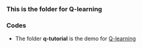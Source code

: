 ### This is the folder for Q-learning 

### Codes
- The folder **q-tutorial** is the demo for [Q-learning][1]

[1]:	http://mnemstudio.org/path-finding-q-learning-tutorial.htm